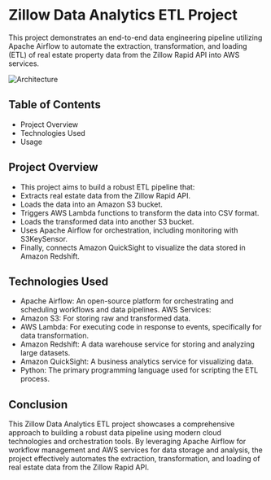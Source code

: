 # Zillow Data Analytics ETL Project

   This project demonstrates an end-to-end data engineering pipeline utilizing Apache Airflow to automate the extraction, transformation, and loading (ETL) of real estate property data from the Zillow Rapid API into AWS services.
   
![Architecture](https://github.com/user-attachments/assets/83d831c9-7e5a-43bd-b443-0740ddaf321b)

## Table of Contents

- Project Overview
- Technologies Used
- Usage

## Project Overview

- This project aims to build a robust ETL pipeline that:
- Extracts real estate data from the Zillow Rapid API.
- Loads the data into an Amazon S3 bucket.
- Triggers AWS Lambda functions to transform the data into CSV format.
- Loads the transformed data into another S3 bucket.
- Uses Apache Airflow for orchestration, including monitoring with S3KeySensor.
- Finally, connects Amazon QuickSight to visualize the data stored in Amazon Redshift.

## Technologies Used

- Apache Airflow: An open-source platform for orchestrating and scheduling workflows and data pipelines.
AWS Services:
- Amazon S3: For storing raw and transformed data.
- AWS Lambda: For executing code in response to events, specifically for data transformation.
- Amazon Redshift: A data warehouse service for storing and analyzing large datasets.
- Amazon QuickSight: A business analytics service for visualizing data.
- Python: The primary programming language used for scripting the ETL process.

## Conclusion
   This Zillow Data Analytics ETL project showcases a comprehensive approach to building a robust data pipeline using modern cloud technologies and orchestration tools. By leveraging Apache Airflow for workflow management and AWS services for data storage and analysis, the project effectively automates the extraction, transformation, and loading of real estate data from the Zillow Rapid API.
